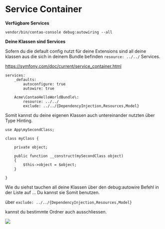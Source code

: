 # Service Container

**Verfügbare Services**

    vendor/bin/contao-console debug:autowiring --all



**Deine Klassen sind Services**

Sofern du die default config nutzt für deine Extensions
sind all deine klassen aus die sich in deinem Bundle befinden `resource: ../../`
Services.

https://symfony.com/doc/current/service_container.html

    services:
        _defaults:
            autoconfigure: true
            autowire: true
    
        Acme\ContaoHelloWorldBundle\:
            resource: ../../
            exclude: ../../{DependencyInjection,Resources,Model}


Somit kannst du deine eigenen Klassen auch untereinander nutzten
über Type Hinting.

    use App\mySecondClass;

    class myClass {
    
        private object;
    
        public function __construct(mySecondClass object)
        {
            $this->object = $object;
        }
    
    }

Wie du siehst tauchen all deine Klassen über den
debug:autowire Befehl in der Liste auf ...
Du kannst sie Somit benutzen.

über ``exclude: ../../{DependencyInjection,Resources,Model}``

kannst du bestimmte Ordner auch ausschliessen.

![](https://i.imgur.com/whH2RGm.png)



